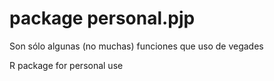 # package personal.pjp

Son sólo algunas (no muchas) funciones que uso de vegades

R package for personal use
